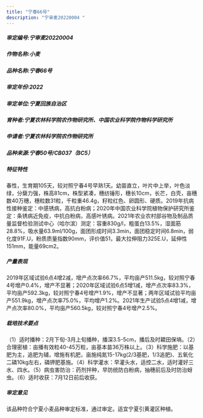 ```yaml
---
title: "宁春66号"
description: "宁审麦20220004 "
---
```

##### 审定编号:宁审麦20220004 

##### 作物名称:小麦

##### 品种名称:宁春66号

##### 审定年份:2022

##### 审定单位:宁夏回族自治区

##### 育种者:宁夏农林科学院农作物研究所、中国农业科学院作物科学研究所

##### 申请者:宁夏农林科学院农作物研究所

##### 品种来源:宁春50号/CB037（BC5）

##### 特征特性
春性，生育期105天，较对照宁春4号早熟1天。幼苗直立，叶片中上举，叶色淡绿，分蘖力强，株高81cm，株型紧凑，穗纺锤形，穗长10cm，长芒，白壳，亩穗数40万穗，穗粒数31粒，千粒重46.4g，籽粒红色、卵圆形、硬质。2019年抗病性接种鉴定：中感锈病，高抗白粉病；2020年中国农业科学院植物保护研究所鉴定：条锈病近免疫，中抗白粉病，高感叶锈病。2021年农业农村部谷物及制品质量监督检验测试中心（哈尔滨）测定：容重830g/l，粗蛋白13.5%，湿面筋28.8%，吸水量63.9ml/100g，面团形成时间3.3min，面团稳定时间6.8min，弱化度91F.U，粉质质量指数90mm，评价值51，最大拉伸阻力325E.U，延伸性151mm，能量69cm2。

##### 产量表现
2019年区域试验6点4增2减，增产点次率66.7%，平均亩产511.5kg，较对照宁春4号增产0.4%，增产不显著；2020年区域试验6点5增1减，增产点次率83.3%，平均亩产592.3kg，较对照宁春4号增产1.9%，增产不显著；两年区域试验平均亩产551.9kg，增产点次率75.0%，平均增产1.2%。2021年生产试验5点4增1减，增产点次率80.0%，平均亩产560.5kg，较对照宁春4号增产2.5%。

##### 栽培技术要点
（1）适时播种：2月下旬-3月上旬播种，播深3.5-5cm，播后及时耱田保墒。（2）合理密植：亩播有效粒40-45万粒，亩基本苗36万株以上。（3）科学施肥：以基肥为主，追肥为辅，增施有机肥，亩施纯氮15-17kg(2/3基肥，1/3追肥)、五氧化二磷10kg左右，磷钾肥基施。（4）科学灌水：早灌头水，适控二水，适时灌好三水、四水。（5）病虫害防治：药剂拌种，早防统防白粉病，抽穗前后及时防治蚜虫。（6）适时收获：7月12日前后收获。

##### 审定意见
该品种符合宁夏小麦品种审定标准，通过审定。适宜宁夏引黄灌区种植。
